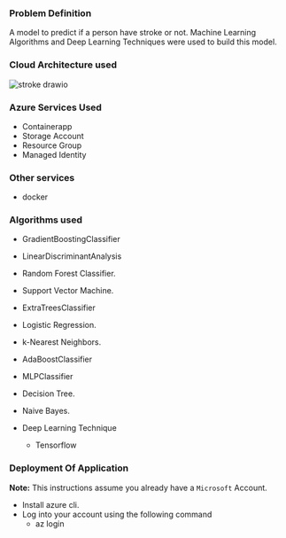 ### Problem Definition
A model to predict if a person have stroke or not. Machine Learning Algorithms and Deep Learning Techniques were used to build this model.

### Cloud Architecture used
![stroke drawio](https://user-images.githubusercontent.com/74520811/185895372-13a55b6b-04e3-4a5d-82b5-0b408b38d1d6.png)

### Azure Services Used
* Containerapp
* Storage Account
* Resource Group
* Managed Identity

### Other services
* docker

### Algorithms used
* GradientBoostingClassifier
* LinearDiscriminantAnalysis
* Random Forest Classifier.
* Support Vector Machine.
* ExtraTreesClassifier
* Logistic Regression.
* k-Nearest Neighbors.
* AdaBoostClassifier
* MLPClassifier
* Decision Tree.
* Naive Bayes.

* Deep Learning Technique
    * Tensorflow

### Deployment Of Application
**Note:** This instructions assume you already have a `Microsoft` Account.
* Install azure cli.
* Log into your account using the following command
   * az login
